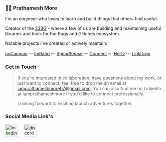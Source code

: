 
<h3>🧑‍🚀 Prathamesh More</h3>

I'm an engineer who loves to learn and build things that others find useful.

Creator of the [23BG](https://github.com/23bg) - where a few of us are building and maintaining useful libraries and tools for the Bugs and Glitches ecosystem. 

Notable projects I've created or actively maintain:

[onCampus](https://github.com/iamprathameshmore/onCampus) 〰 [ImRabo](https://github.com/iamprathameshmore/ImRabo) 〰 [SpendSense](https://github.com/iamprathameshmore/SpendSense) 〰 [Connect](https://github.com/iamprathameshmore/Connect) 〰 [Hertz](https://github.com/iamprathameshmore/Hertz) 〰 [LinkDrop](https://github.com/iamprathameshmore/LinkDrop)
<h3>Get in Touch</h3>

> If you're interested in collaboration, have questions about my work, or just want to connect, feel free to drop me an email at iamprathameshmore07@gmail.com. You can also find me on LinkedIn at iamprathameshmore if you'd like to connect professionally.

> Looking forward to exciting launch adventures together.


<h3>Social Media Link's</h3>

<div align="left">
  <a href='https://www.linkedin.com/in/iamprathameshmore/'><img src="https://cdn.jsdelivr.net/gh/devicons/devicon/icons/linkedin/linkedin-original.svg" height="40" alt="linkedin logo"  /></a>
  <img width="12" />
<!--   <img src="https://cdn.simpleicons.org/discord/5865F2" height="40" alt="discord logo"  /> -->
  <a href='https://discord.gg/jxuDXhpQ'><img src="https://cdn.simpleicons.org/discord/5865F2" height="40" alt="discord logo" /></a>
</div>
